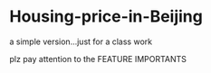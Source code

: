 # Housing-price-in-Beijing
<p>a simple version...just for a class work</p>
<p>plz pay attention to the FEATURE IMPORTANTS</p>

